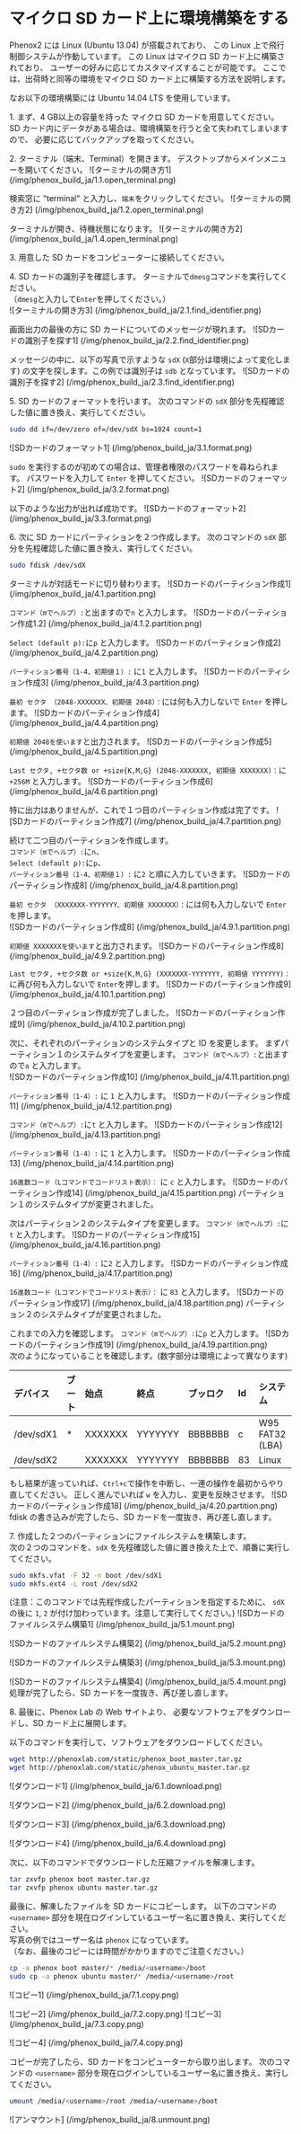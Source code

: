 # マイクロ SD カード上に環境構築をする
Phenox2 には Linux (Ubuntu 13.04) が搭載されており、
この Linux 上で飛行制御システムが作動しています。
この Linux はマイクロ SD カード上に構築されており、
ユーザーの好みに応じてカスタマイズすることが可能です。
ここでは、出荷時と同等の環境をマイクロ SD カード上に構築する方法を説明します。

なお以下の環境構築には Ubuntu 14.04 LTS を使用しています。

1\. まず、4 GB以上の容量を持った マイクロ SD カードを用意してください。
SD カード内にデータがある場合は、環境構築を行うと全て失われてしまいますので、
必要に応じてバックアップを取ってください。

2\. ターミナル（端末、Terminal）を開きます。
デスクトップからメインメニューを開いてください。
![ターミナルの開き方1] (/img/phenox_build_ja/1.1.open_terminal.png)

検索窓に "terminal" と入力し、`端末`をクリックしてください。
![ターミナルの開き方2] (/img/phenox_build_ja/1.2.open_terminal.png) 

ターミナルが開き、待機状態になります。
![ターミナルの開き方2] (/img/phenox_build_ja/1.4.open_terminal.png) 

3\. 用意した SD カードをコンピューターに接続してください。

4\. SD カードの識別子を確認します。
ターミナルで`dmesg`コマンドを実行してください。    
（`dmesg`と入力して`Enter`を押してください。）   
![ターミナルの開き方3] (/img/phenox_build_ja/2.1.find_identifier.png)

画面出力の最後の方に SD カードについてのメッセージが現れます。
![SDカードの識別子を探す1] (/img/phenox_build_ja/2.2.find_identifier.png)

メッセージの中に、以下の写真で示すような `sdX` (`X`部分は環境によって変化します)
の文字を探します。この例では識別子は `sdb` となっています。
![SDカードの識別子を探す2] (/img/phenox_build_ja/2.3.find_identifier.png)

5\. SD カードのフォーマットを行います。
次のコマンドの `sdX` 部分を先程確認した値に置き換え、実行してください。
```bash
sudo dd if=/dev/zero of=/dev/sdX bs=1024 count=1
```
![SDカードのフォーマット1] (/img/phenox_build_ja/3.1.format.png)

`sudo` を実行するのが初めての場合は、管理者権限のパスワードを尋ねられます。
パスワードを入力して `Enter` を押してください。
![SDカードのフォーマット2] (/img/phenox_build_ja/3.2.format.png)

以下のような出力が出れば成功です。
![SDカードのフォーマット2] (/img/phenox_build_ja/3.3.format.png)

6\. 次に SD カードにパーティションを２つ作成します。
次のコマンドの `sdX` 部分を先程確認した値に置き換え、実行してください。
```bash
sudo fdisk /dev/sdX
```
ターミナルが対話モードに切り替わります。
![SDカードのパーティション作成1] (/img/phenox_build_ja/4.1.partition.png)

`コマンド（mでヘルプ）:`と出ますので`n` と入力します。
![SDカードのパーティション作成1.2] (/img/phenox_build_ja/4.1.2.partition.png)

`Select (default p):`に`p` と入力します。
![SDカードのパーティション作成2] (/img/phenox_build_ja/4.2.partition.png)

`パーティション番号（1-4、初期値１）:` に`1` と入力します。
![SDカードのパーティション作成3] (/img/phenox_build_ja/4.3.partition.png)

`最初 セクタ （2048-XXXXXXX、初期値 2048）：`には何も入力しないで `Enter` を押します。
![SDカードのパーティション作成4] (/img/phenox_build_ja/4.4.partition.png)

`初期値 2048を使います`と出力されます。
![SDカードのパーティション作成5] (/img/phenox_build_ja/4.5.partition.png)

`Last セクタ, +セクタ数 or +size{K,M,G} (2048-XXXXXXX, 初期値 XXXXXXX)：`に`+256M` と入力します。
![SDカードのパーティション作成6] (/img/phenox_build_ja/4.6.partition.png)

特に出力はありませんが、これで１つ目のパーティション作成は完了です。
![SDカードのパーティション作成7] (/img/phenox_build_ja/4.7.partition.png)

続けて二つ目のパーティションを作成します。    
`コマンド（mでヘルプ）:`に`n`、    
`Select (default p):`に`p`、     
`パーティション番号（1-4、初期値１）:` に`2` と順に入力していきます。
![SDカードのパーティション作成8] (/img/phenox_build_ja/4.8.partition.png)

`最初 セクタ （XXXXXXX-YYYYYYY、初期値 XXXXXXX）：`には何も入力しないで `Enter` を押します。    
![SDカードのパーティション作成8] (/img/phenox_build_ja/4.9.1.partition.png)

`初期値 XXXXXXXを使います`と出力されます。
![SDカードのパーティション作成8] (/img/phenox_build_ja/4.9.2.partition.png)


`Last セクタ, +セクタ数 or +size{K,M,G} (XXXXXXX-YYYYYYY, 初期値 YYYYYYY)：`に再び何も入力しないで `Enter`を押します。
![SDカードのパーティション作成9] (/img/phenox_build_ja/4.10.1.partition.png)

２つ目のパーティション作成が完了しました。
![SDカードのパーティション作成9] (/img/phenox_build_ja/4.10.2.partition.png)


次に、それぞれのパーティションのシステムタイプと ID を変更します。
まずパーティション１のシステムタイプを変更します。
`コマンド（mでヘルプ）:`と出ますので`a` と入力します。  
![SDカードのパーティション作成10] (/img/phenox_build_ja/4.11.partition.png)


`パーティション番号（1-4）:` に `1` と入力します。
![SDカードのパーティション作成11] (/img/phenox_build_ja/4.12.partition.png)


`コマンド（mでヘルプ）:`に`t` と入力します。
![SDカードのパーティション作成12] (/img/phenox_build_ja/4.13.partition.png)


`パーティション番号（1-4）:` に `1` と入力します。
![SDカードのパーティション作成13] (/img/phenox_build_ja/4.14.partition.png)


`16進数コード（Lコマンドでコードリスト表示）：` に `c` と入力します。
![SDカードのパーティション作成14] (/img/phenox_build_ja/4.15.partition.png)
パーティション１のシステムタイプが変更されました。


次はパーティション２のシステムタイプを変更します。
`コマンド（mでヘルプ）:`に`t` と入力します。
![SDカードのパーティション作成15] (/img/phenox_build_ja/4.16.partition.png)


`パーティション番号（1-4）:` に`2` と入力します。
![SDカードのパーティション作成16] (/img/phenox_build_ja/4.17.partition.png)


`16進数コード（Lコマンドでコードリスト表示）：` に `83` と入力します。
![SDカードのパーティション作成17] (/img/phenox_build_ja/4.18.partition.png)
パーティション２のシステムタイプが変更されました。


これまでの入力を確認します。
`コマンド（mでヘルプ）:`に`p` と入力します。
![SDカードのパーティション作成19] (/img/phenox_build_ja/4.19.partition.png)
<br>
次のようになっていることを確認します。(数字部分は環境によって異なります)

|デバイス| ブート | 始点 | 終点 | ブッロク | Id | システム |
|:---------|:----- |:------- |:------- |:------- |:-- |:-------|
|/dev/sdX1 |   *   | XXXXXXX | YYYYYYY | BBBBBBB |  c | W95 FAT32 (LBA)|
|/dev/sdX2 |   | XXXXXXX | YYYYYYY | BBBBBBB | 83 | Linux|

もし結果が違っていれば、`Ctrl+c`で操作を中断し、一連の操作を最初からやり直してください。
正しく進んでいれば `w` を入力し、変更を反映させます。
![SDカードのパーティション作成18] (/img/phenox_build_ja/4.20.partition.png)
fdisk の書き込みが完了したら、SD カードを一度抜き、再び差し直します。

7\. 作成した２つのパーティションにファイルシステムを構築します。    
次の２つのコマンドを、`sdX` を先程確認した値に置き換えた上で、順番に実行してください。    
```bash
sudo mkfs.vfat -F 32 -n boot /dev/sdX1
sudo mkfs.ext4 -L root /dev/sdX2
``` 

(注意：このコマンドでは先程作成したパーティションを指定するために、
`sdX` の後に `1`, `2` が付け加わっています。注意して実行してください。)
![SDカードのファイルシステム構築1] (/img/phenox_build_ja/5.1.mount.png)

![SDカードのファイルシステム構築2] (/img/phenox_build_ja/5.2.mount.png)

![SDカードのファイルシステム構築3] (/img/phenox_build_ja/5.3.mount.png)

![SDカードのファイルシステム構築4] (/img/phenox_build_ja/5.4.mount.png)
処理が完了したら、SD カードを一度抜き、再び差し直します。

8\. 最後に、Phenox Lab の Web サイトより、
必要なソフトウェアをダウンロードし、SD カード上に展開します。

以下のコマンドを実行して、ソフトウェアをダウンロードしてください。```bash
wget http://phenoxlab.com/static/phenox_boot_master.tar.gz
wget http://phenoxlab.com/static/phenox_ubuntu_master.tar.gz
```
![ダウンロード1] (/img/phenox_build_ja/6.1.download.png)

![ダウンロード2] (/img/phenox_build_ja/6.2.download.png)

![ダウンロード3] (/img/phenox_build_ja/6.3.download.png)

![ダウンロード4] (/img/phenox_build_ja/6.4.download.png)


次に、以下のコマンドでダウンロードした圧縮ファイルを解凍します。
```bash
tar zxvfp phenox boot master.tar.gz
tar zxvfp phenox ubuntu master.tar.gz
```
最後に、解凍したファイルを SD カードにコピーします。
以下のコマンドの `<username>` 部分を現在ログインしているユーザー名に置き換え、実行してください。    
写真の例ではユーザー名は `phenox` になっています。    
（なお、最後のコピーには時間がかかりますのでご注意ください。）
```bash
cp -a phenox boot master/* /media/<username>/boot
sudo cp -a phenox ubuntu master/* /media/<username>/root
```
![コピー1] (/img/phenox_build_ja/7.1.copy.png)

![コピー2] (/img/phenox_build_ja/7.2.copy.png)
![コピー3] (/img/phenox_build_ja/7.3.copy.png)

![コピー4] (/img/phenox_build_ja/7.4.copy.png)

コピーが完了したら、SD カードをコンピューターから取り出します。
次のコマンドの `<username>` 部分を現在ログインしているユーザー名に置き換え、実行してください。  　
```bash
umount /media/<username>/root /media/<username>/boot
```
![アンマウント] (/img/phenox_build_ja/8.unmount.png)
